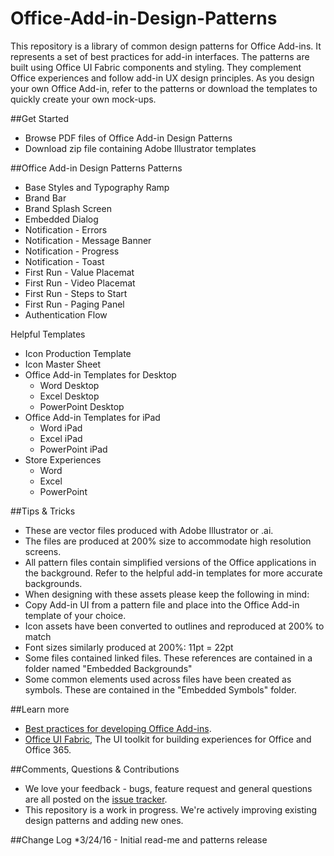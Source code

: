# Office-Add-in-Design-Patterns
This repository is a library of common design patterns for Office Add-ins. It represents a set of best practices for add-in interfaces. The patterns are built using Office UI Fabric components and styling. They complement Office experiences and follow add-in UX design principles. As you design your own Office Add-in, refer to the patterns or download the templates to quickly create your own mock-ups.

##Get Started
- Browse PDF files of Office Add-in Design Patterns
- Download zip file containing Adobe Illustrator templates

##Office Add-in Design Patterns
Patterns
- Base Styles and Typography Ramp
- Brand Bar
- Brand Splash Screen
- Embedded Dialog
- Notification - Errors
- Notification - Message Banner
- Notification - Progress
- Notification - Toast
- First Run - Value Placemat
- First Run - Video Placemat
- First Run - Steps to Start
- First Run - Paging Panel
- Authentication Flow

Helpful Templates
* Icon Production Template
* Icon Master Sheet
* Office Add-in Templates for Desktop
  * Word Desktop
  * Excel Desktop
  * PowerPoint Desktop
* Office Add-in Templates for iPad
  * Word iPad
  * Excel iPad
  * PowerPoint iPad
* Store Experiences
  * Word
  * Excel
  * PowerPoint

##Tips & Tricks
* These are vector files produced with Adobe Illustrator or .ai.
* The files are produced at 200% size to accommodate high resolution screens.
* All pattern files contain simplified versions of the Office applications in the background. Refer to the helpful add-in templates for more accurate backgrounds.
* When designing with these assets please keep the following in mind:
 * Copy Add-in UI from a pattern file and place into the Office Add-in template of your choice.
 * Icon assets have been converted to outlines and reproduced at 200% to match
 * Font sizes similarly produced at 200%: 11pt = 22pt
 * Some files contained linked files. These references are contained in a folder named "Embedded Backgrounds"
 * Some common elements used across files have been created as symbols. These are contained in the "Embedded Symbols" folder.

##Learn more
* [Best practices for developing Office Add-ins](https://msdn.microsoft.com/EN-US/library/office/mt590883.aspx).
* [Office UI Fabric](http://dev.office.com/fabric/), The UI toolkit for building experiences for Office and Office 365.

##Comments, Questions & Contributions
* We love your feedback - bugs, feature request and general questions are all posted on the [issue tracker](https://github.com/OfficeDev/Office-Add-in-Design-Patterns/issues).
* This repository is a work in progress. We're actively improving existing design patterns and adding new ones.

##Change Log
*3/24/16 - Initial read-me and patterns release

